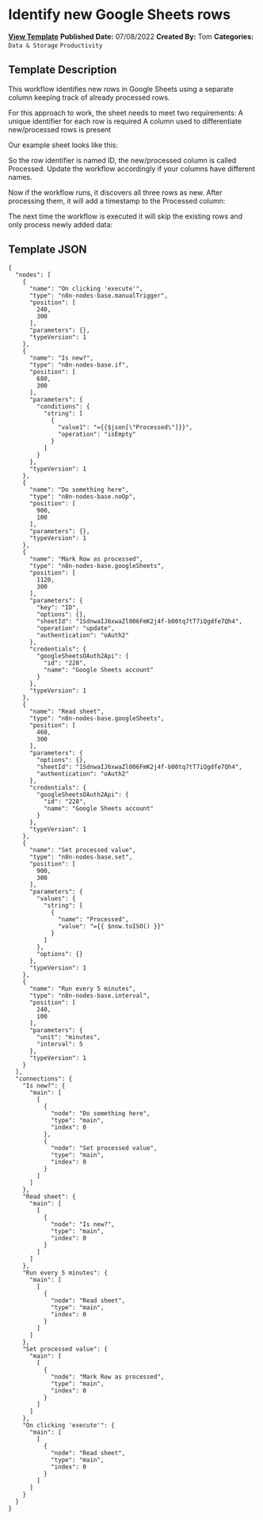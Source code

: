 # Identify new Google Sheets rows

**[View Template](https://n8n.io/workflows/1754-/)**  **Published Date:** 07/08/2022  **Created By:** Tom  **Categories:** `Data & Storage` `Productivity`  

## Template Description



This workflow identifies new rows in Google Sheets using a separate column keeping track of already processed rows.

For this approach to work, the sheet needs to meet two requirements:
A unique identifier for each row is required
A column used to differentiate new/processed rows is present

Our example sheet looks like this:



So the row identifier is named ID, the new/processed column is called Processed. Update the workflow accordingly if your columns have different names.

Now if the workflow runs, it discovers all three rows as new. After processing them, it will add a timestamp to the Processed column:



The next time the workflow is executed it will skip the existing rows and only process newly added data:





## Template JSON

```
{
  "nodes": [
    {
      "name": "On clicking 'execute'",
      "type": "n8n-nodes-base.manualTrigger",
      "position": [
        240,
        300
      ],
      "parameters": {},
      "typeVersion": 1
    },
    {
      "name": "Is new?",
      "type": "n8n-nodes-base.if",
      "position": [
        680,
        300
      ],
      "parameters": {
        "conditions": {
          "string": [
            {
              "value1": "={{$json[\"Processed\"]}}",
              "operation": "isEmpty"
            }
          ]
        }
      },
      "typeVersion": 1
    },
    {
      "name": "Do something here",
      "type": "n8n-nodes-base.noOp",
      "position": [
        900,
        100
      ],
      "parameters": {},
      "typeVersion": 1
    },
    {
      "name": "Mark Row as processed",
      "type": "n8n-nodes-base.googleSheets",
      "position": [
        1120,
        300
      ],
      "parameters": {
        "key": "ID",
        "options": {},
        "sheetId": "1SdnwaIJ6xwaZl006FmK2j4f-b00tq7tT7iQgdfe7Qh4",
        "operation": "update",
        "authentication": "oAuth2"
      },
      "credentials": {
        "googleSheetsOAuth2Api": {
          "id": "228",
          "name": "Google Sheets account"
        }
      },
      "typeVersion": 1
    },
    {
      "name": "Read sheet",
      "type": "n8n-nodes-base.googleSheets",
      "position": [
        460,
        300
      ],
      "parameters": {
        "options": {},
        "sheetId": "1SdnwaIJ6xwaZl006FmK2j4f-b00tq7tT7iQgdfe7Qh4",
        "authentication": "oAuth2"
      },
      "credentials": {
        "googleSheetsOAuth2Api": {
          "id": "228",
          "name": "Google Sheets account"
        }
      },
      "typeVersion": 1
    },
    {
      "name": "Set processed value",
      "type": "n8n-nodes-base.set",
      "position": [
        900,
        300
      ],
      "parameters": {
        "values": {
          "string": [
            {
              "name": "Processed",
              "value": "={{ $now.toISO() }}"
            }
          ]
        },
        "options": {}
      },
      "typeVersion": 1
    },
    {
      "name": "Run every 5 minutes",
      "type": "n8n-nodes-base.interval",
      "position": [
        240,
        100
      ],
      "parameters": {
        "unit": "minutes",
        "interval": 5
      },
      "typeVersion": 1
    }
  ],
  "connections": {
    "Is new?": {
      "main": [
        [
          {
            "node": "Do something here",
            "type": "main",
            "index": 0
          },
          {
            "node": "Set processed value",
            "type": "main",
            "index": 0
          }
        ]
      ]
    },
    "Read sheet": {
      "main": [
        [
          {
            "node": "Is new?",
            "type": "main",
            "index": 0
          }
        ]
      ]
    },
    "Run every 5 minutes": {
      "main": [
        [
          {
            "node": "Read sheet",
            "type": "main",
            "index": 0
          }
        ]
      ]
    },
    "Set processed value": {
      "main": [
        [
          {
            "node": "Mark Row as processed",
            "type": "main",
            "index": 0
          }
        ]
      ]
    },
    "On clicking 'execute'": {
      "main": [
        [
          {
            "node": "Read sheet",
            "type": "main",
            "index": 0
          }
        ]
      ]
    }
  }
}
```
